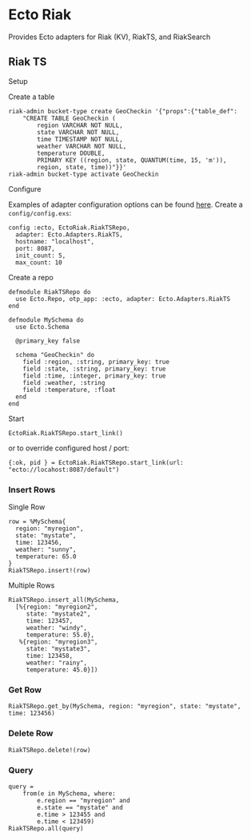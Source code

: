 # Ecto Riak

Provides Ecto adapters for Riak (KV), RiakTS, and RiakSearch

## Riak TS

Setup

Create a table

```
riak-admin bucket-type create GeoCheckin '{"props":{"table_def": 
    "CREATE TABLE GeoCheckin (
        region VARCHAR NOT NULL, 
        state VARCHAR NOT NULL, 
        time TIMESTAMP NOT NULL, 
        weather VARCHAR NOT NULL, 
        temperature DOUBLE, 
        PRIMARY KEY ((region, state, QUANTUM(time, 15, 'm')), 
        region, state, time))"}}'
riak-admin bucket-type activate GeoCheckin
```

Configure

Examples of adapter configuration options can be found [here](config/config.exs). Create a `config/config.exs`:

```
config :ecto, EctoRiak.RiakTSRepo,
  adapter: Ecto.Adapters.RiakTS,
  hostname: "localhost",
  port: 8087,
  init_count: 5,
  max_count: 10
```

Create a repo

```
defmodule RiakTSRepo do
  use Ecto.Repo, otp_app: :ecto, adapter: Ecto.Adapters.RiakTS
end

defmodule MySchema do
  use Ecto.Schema

  @primary_key false

  schema "GeoCheckin" do
    field :region, :string, primary_key: true
    field :state, :string, primary_key: true
    field :time, :integer, primary_key: true
    field :weather, :string
    field :temperature, :float
  end
end
```

Start

```
EctoRiak.RiakTSRepo.start_link()
```

or to override configured host / port:

```
{:ok, pid } = EctoRiak.RiakTSRepo.start_link(url: "ecto://locahost:8087/default")
```


### Insert Rows

Single Row

```
row = %MySchema{
  region: "myregion",
  state: "mystate",
  time: 123456,
  weather: "sunny",
  temperature: 65.0
}
RiakTSRepo.insert!(row)
```

Multiple Rows

```
RiakTSRepo.insert_all(MySchema,
  [%{region: "myregion2",
     state: "mystate2",
     time: 123457,
     weather: "windy",
     temperature: 55.0},
   %{region: "myregion3",
     state: "mystate3",
     time: 123458,
     weather: "rainy",
     temperature: 45.0}])
```

### Get Row

```
RiakTSRepo.get_by(MySchema, region: "myregion", state: "mystate", time: 123456)
```

### Delete Row

```
RiakTSRepo.delete!(row)
```

### Query

```
query = 
    from(e in MySchema, where:
        e.region == "myregion" and
        e.state == "mystate" and
        e.time > 123455 and
        e.time < 123459)
RiakTSRepo.all(query)
```
